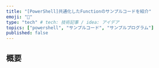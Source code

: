 ```yaml
---
title: "[PowerShell]共通化したFunctionのサンプルコードを紹介"
emoji: "🤖"
type: "tech" # tech: 技術記事 / idea: アイデア
topics: ["powershell", "サンプルコード", "サンプルプログラム"]
published: false
---
```

## 概要